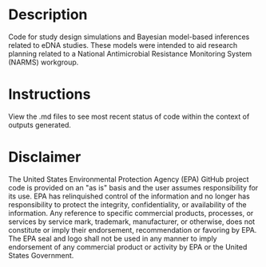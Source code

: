 # Description
Code for study design simulations and Bayesian model-based inferences related to eDNA studies. These models were intended to aid research planning related to a National Antimicrobial Resistance Monitoring System (NARMS) workgroup.

# Instructions
View the .md files to see most recent status of code within the context of outputs generated.

# Disclaimer
The United States Environmental Protection Agency (EPA) GitHub project code is provided on an "as is" basis and the user assumes responsibility for its use. EPA has relinquished control of the information and no longer has responsibility to protect the integrity, confidentiality, or availability of the information. Any reference to specific commercial products, processes, or services by service mark, trademark, manufacturer, or otherwise, does not constitute or imply their endorsement, recommendation or favoring by EPA. The EPA seal and logo shall not be used in any manner to imply endorsement of any commercial product or activity by EPA or the United States Government.
